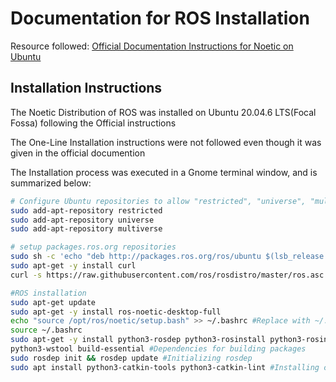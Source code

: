 # Documentation for ROS Installation

Resource followed: [Official Documentation Instructions for Noetic on Ubuntu](http://wiki.ros.org/noetic/Installation/Ubuntu)

## Installation Instructions

The Noetic Distribution of ROS was installed on Ubuntu 20.04.6 LTS(Focal Fossa) following the Official instructions

The One-Line Installation instructions were not followed even though it was given in the official documention

The Installation process was executed in a Gnome terminal window, and is summarized below:

```bash
# Configure Ubuntu repositories to allow "restricted", "universe", "multiverse"
sudo add-apt-repository restricted
sudo add-apt-repository universe
sudo add-apt-repository multiverse

# setup packages.ros.org repositories
sudo sh -c 'echo "deb http://packages.ros.org/ros/ubuntu $(lsb_release -sc) main" > /etc/apt/sources.list.d/ros-latest.list'
sudo apt-get -y install curl
curl -s https://raw.githubusercontent.com/ros/rosdistro/master/ros.asc | sudo apt-key add -

#ROS installation
sudo apt-get update
sudo apt-get -y install ros-noetic-desktop-full
echo "source /opt/ros/noetic/setup.bash" >> ~/.bashrc #Replace with ~/.zshrc if you use zsh instead of bash
source ~/.bashrc
sudo apt-get -y install python3-rosdep python3-rosinstall python3-rosinstall-generator \
python3-wstool build-essential #Dependencies for building packages
sudo rosdep init && rosdep update #Initializing rosdep
sudo apt install python3-catkin-tools python3-catkin-lint #Installing catkin
```
